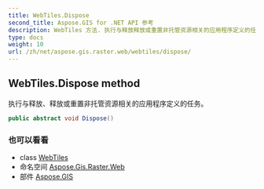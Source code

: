 ```yaml
---
title: WebTiles.Dispose
second_title: Aspose.GIS for .NET API 参考
description: WebTiles 方法. 执行与释放释放或重置非托管资源相关的应用程序定义的任务
type: docs
weight: 10
url: /zh/net/aspose.gis.raster.web/webtiles/dispose/
---
```

## WebTiles.Dispose method

执行与释放、释放或重置非托管资源相关的应用程序定义的任务。

```csharp
public abstract void Dispose()
```

### 也可以看看

* class [WebTiles](../)
* 命名空间 [Aspose.Gis.Raster.Web](../../webtiles/)
* 部件 [Aspose.GIS](../../../)


